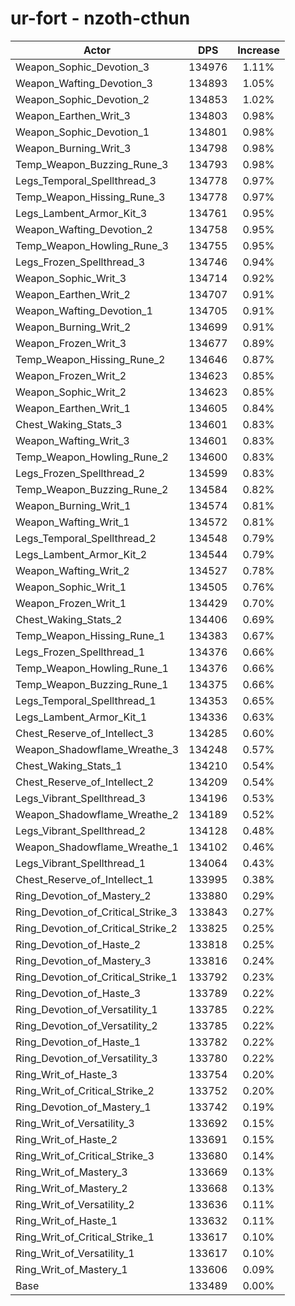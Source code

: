 # ur-fort - nzoth-cthun
| Actor | DPS | Increase |
|---|:---:|:---:|
|Weapon_Sophic_Devotion_3|134976|1.11%|
|Weapon_Wafting_Devotion_3|134893|1.05%|
|Weapon_Sophic_Devotion_2|134853|1.02%|
|Weapon_Earthen_Writ_3|134803|0.98%|
|Weapon_Sophic_Devotion_1|134801|0.98%|
|Weapon_Burning_Writ_3|134798|0.98%|
|Temp_Weapon_Buzzing_Rune_3|134793|0.98%|
|Legs_Temporal_Spellthread_3|134778|0.97%|
|Temp_Weapon_Hissing_Rune_3|134778|0.97%|
|Legs_Lambent_Armor_Kit_3|134761|0.95%|
|Weapon_Wafting_Devotion_2|134758|0.95%|
|Temp_Weapon_Howling_Rune_3|134755|0.95%|
|Legs_Frozen_Spellthread_3|134746|0.94%|
|Weapon_Sophic_Writ_3|134714|0.92%|
|Weapon_Earthen_Writ_2|134707|0.91%|
|Weapon_Wafting_Devotion_1|134705|0.91%|
|Weapon_Burning_Writ_2|134699|0.91%|
|Weapon_Frozen_Writ_3|134677|0.89%|
|Temp_Weapon_Hissing_Rune_2|134646|0.87%|
|Weapon_Frozen_Writ_2|134623|0.85%|
|Weapon_Sophic_Writ_2|134623|0.85%|
|Weapon_Earthen_Writ_1|134605|0.84%|
|Chest_Waking_Stats_3|134601|0.83%|
|Weapon_Wafting_Writ_3|134601|0.83%|
|Temp_Weapon_Howling_Rune_2|134600|0.83%|
|Legs_Frozen_Spellthread_2|134599|0.83%|
|Temp_Weapon_Buzzing_Rune_2|134584|0.82%|
|Weapon_Burning_Writ_1|134574|0.81%|
|Weapon_Wafting_Writ_1|134572|0.81%|
|Legs_Temporal_Spellthread_2|134548|0.79%|
|Legs_Lambent_Armor_Kit_2|134544|0.79%|
|Weapon_Wafting_Writ_2|134527|0.78%|
|Weapon_Sophic_Writ_1|134505|0.76%|
|Weapon_Frozen_Writ_1|134429|0.70%|
|Chest_Waking_Stats_2|134406|0.69%|
|Temp_Weapon_Hissing_Rune_1|134383|0.67%|
|Legs_Frozen_Spellthread_1|134376|0.66%|
|Temp_Weapon_Howling_Rune_1|134376|0.66%|
|Temp_Weapon_Buzzing_Rune_1|134375|0.66%|
|Legs_Temporal_Spellthread_1|134353|0.65%|
|Legs_Lambent_Armor_Kit_1|134336|0.63%|
|Chest_Reserve_of_Intellect_3|134285|0.60%|
|Weapon_Shadowflame_Wreathe_3|134248|0.57%|
|Chest_Waking_Stats_1|134210|0.54%|
|Chest_Reserve_of_Intellect_2|134209|0.54%|
|Legs_Vibrant_Spellthread_3|134196|0.53%|
|Weapon_Shadowflame_Wreathe_2|134189|0.52%|
|Legs_Vibrant_Spellthread_2|134128|0.48%|
|Weapon_Shadowflame_Wreathe_1|134102|0.46%|
|Legs_Vibrant_Spellthread_1|134064|0.43%|
|Chest_Reserve_of_Intellect_1|133995|0.38%|
|Ring_Devotion_of_Mastery_2|133880|0.29%|
|Ring_Devotion_of_Critical_Strike_3|133843|0.27%|
|Ring_Devotion_of_Critical_Strike_2|133825|0.25%|
|Ring_Devotion_of_Haste_2|133818|0.25%|
|Ring_Devotion_of_Mastery_3|133816|0.24%|
|Ring_Devotion_of_Critical_Strike_1|133792|0.23%|
|Ring_Devotion_of_Haste_3|133789|0.22%|
|Ring_Devotion_of_Versatility_1|133785|0.22%|
|Ring_Devotion_of_Versatility_2|133785|0.22%|
|Ring_Devotion_of_Haste_1|133782|0.22%|
|Ring_Devotion_of_Versatility_3|133780|0.22%|
|Ring_Writ_of_Haste_3|133754|0.20%|
|Ring_Writ_of_Critical_Strike_2|133752|0.20%|
|Ring_Devotion_of_Mastery_1|133742|0.19%|
|Ring_Writ_of_Versatility_3|133692|0.15%|
|Ring_Writ_of_Haste_2|133691|0.15%|
|Ring_Writ_of_Critical_Strike_3|133680|0.14%|
|Ring_Writ_of_Mastery_3|133669|0.13%|
|Ring_Writ_of_Mastery_2|133668|0.13%|
|Ring_Writ_of_Versatility_2|133636|0.11%|
|Ring_Writ_of_Haste_1|133632|0.11%|
|Ring_Writ_of_Critical_Strike_1|133617|0.10%|
|Ring_Writ_of_Versatility_1|133617|0.10%|
|Ring_Writ_of_Mastery_1|133606|0.09%|
|Base|133489|0.00%|
